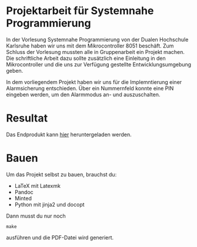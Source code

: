 # Projektarbeit für Systemnahe Programmierung

In der Vorlesung Systemnahe Programmierung von der Dualen Hochschule Karlsruhe haben wir uns mit dem Mikrocontroller 8051 beschäft. Zum Schluss der Vorlesung mussten alle in Gruppenarbeit ein Projekt machen. Die schriftliche Arbeit dazu sollte zusätzlich eine Einleitung in den Mikrocontroller und die uns zur Verfügung gestellte Entwicklungsumgebung geben. 

In dem vorliegendem Projekt haben wir uns für die Implemntierung einer Alarmsicherung entschieden. Über ein Nummernfeld konnte eine PIN eingeben werden, um den Alarmmodus an- und auszuschalten.

# Resultat

Das Endprodukt kann [hier](https://github.com/julien-hadleyjack/systemnahe-programmierung/releases/download/final/systemnahe-programmierung.pdf) heruntergeladen werden.

# Bauen

Um das Projekt selbst zu bauen, brauchst du:

* LaTeX mit Latexmk
* Pandoc
* Minted
* Python mit jinja2 und docopt

Dann musst du nur noch 

```
make
````

ausführen und die PDF-Datei wird generiert.